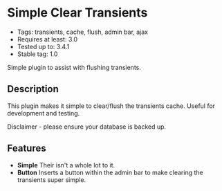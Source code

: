 # Simple Clear Transients

* Tags: transients, cache, flush, admin bar, ajax
* Requires at least: 3.0
* Tested up to: 3.4.1
* Stable tag: 1.0

Simple plugin to assist with flushing transients.

## Description

This plugin makes it simple to clear/flush the transients cache. Useful for development and testing.

Disclaimer - please ensure your database is backed up.

## Features

* **Simple** Their isn't a whole lot to it.
* **Button** Inserts a button within the admin bar to make clearing the transients super simple.